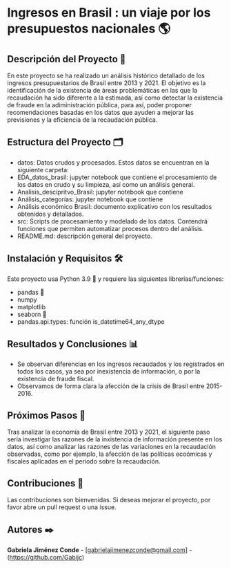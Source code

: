 # **Ingresos en Brasil : un viaje por los presupuestos nacionales 🌎**

## **Descripción del Proyecto 📖**
En este proyecto se ha realizado un análisis histórico detallado de los ingresos presupuestarios de Brasil entre 2013 y 2021. El objetivo es la identificación de la existencia de áreas problemáticas en las que la recaudación ha sido diferente a la estimada, así como detectar la existencia de fraude en la adiministración pública, para así, poder proponer recomendaciones basadas en los datos que ayuden a mejorar las previsiones y la eficiencia de la recaudación pública. 

## **Estructura del Proyecto 🗂️**

- datos: Datos crudos y procesados. Estos datos se encuentran en la siguiente carpeta: 
- EDA_datos_brasil: jupyter notebook que contiene el procesamiento de los datos en crudo y su limpieza, así como un análisis general.
- Analisis_descipritvo_Brasil: jupyter notebook que contiene
- Análisis_categorías: jupyter notebook que contiene
- Análisis económico Brasil: documento explicativo con los resultados obtenidos y detallados.
- src: Scripts de procesamiento y modelado de los datos. Contendrá funciones que permiten automatizar procesos dentro del análisis.
- README.md: descripción general del proyecto.

## **Instalación y Requisitos 🛠️**

Este proyecto usa Python 3.9 🐍 y requiere las siguientes librerías/funciones:

- pandas 🐼
- numpy
- matplotlib
- seaborn 🌊
- pandas.api.types: función is_datetime64_any_dtype


## **Resultados y Conclusiones 📊**

- Se observan diferencias en los ingresos recaudados y los registrados en todos los casos, ya sea por inexistencia de información, o por la existencia de fraude fiscal.
- Observamos de forma clara la afección de la crisis de Brasil entre 2015-2016.


## **Próximos Pasos 🔄**

Tras analizar la economía de Brasil entre 2013 y 2021, el siguiente paso sería investigar las razones de la inxistencia de información presente en los datos, así como analizar las razones de las variaciones en la recaudación observadas, como por ejemplo, la afección de las políticas ecoómicas y fiscales aplicadas en el periodo sobre la recaudación.
 
## **Contribuciones 🤝**

Las contribuciones son bienvenidas. Si deseas mejorar el proyecto, por favor abre un pull request o una issue.


## **Autores ✒️**
**Gabriela Jiménez Conde** - [gabrielajimenezconde@gmail.com] - (https://github.com/Gabijc)